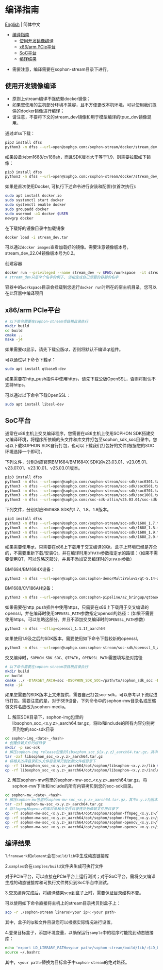 # 编译指南

[English](HowToMake_EN.md) | 简体中文

- [编译指南](#编译指南)
  - [使用开发镜像编译](#使用开发镜像编译)
  - [x86/arm PCIe平台](#x86arm-pcie平台)
  - [SoC平台](#soc平台)
  - [编译结果](#编译结果)

* 需要注意，编译需要在sophon-stream目录下进行。

## 使用开发镜像编译

* 原则上stream编译不强依赖docker镜像；
* 如果您使用的主机部分环境不兼容，且不方便更改本机环境，可以使用我们提供的docker镜像进行编译；
* 请注意，不要将下文的stream_dev镜像和用于模型编译的tpuc_dev镜像混用。

通过dfss下载：
```bash
pip3 install dfss
python3 -m dfss --url=open@sophgo.com:/sophon-stream/docker/stream_dev.tar
```

如果设备为bm1688/cv186ah，而且SDK版本大于等于1.9，则需要拉取如下镜像：
```bash
pip3 install dfss
python3 -m dfss --url=open@sophgo.com:/sophon-stream/docker/stream_dev_22.04.tar
```

如果是首次使用Docker, 可执行下述命令进行安装和配置(仅首次执行):
```bash
sudo apt install docker.io
sudo systemctl start docker
sudo systemctl enable docker
sudo groupadd docker
sudo usermod -aG docker $USER
newgrp docker
```

在下载好的镜像目录中加载镜像
```bash
docker load -i stream_dev.tar
```
可以通过`docker images`查看加载好的镜像。需要注意镜像版本号，stream_dev_22.04镜像版本号为0.2。

创建容器
```bash
docker run --privileged --name stream_dev -v $PWD:/workspace  -it stream_dev:latest
# stream_dev只是举个名字的例子, 请指定成自己想要的容器的名字
```
容器中的`workspace`目录会挂载到您运行`docker run`时所在的宿主机目录，您可以在此容器中编译项目


## x86/arm PCIe平台
```bash
# 以下命令需要在sophon-stream项目根目录执行
mkdir build
cd build
cmake ..
make -j4
```
如果需要qt显示，请先下载公版qt，否则将默认不编译qt组件。

可以通过以下命令下载qt：
```bash
sudo apt install qtbase5-dev
```

如果需要在http_push插件中使用https，请先下载公版OpenSSL，否则将默认不支持https。

可以通过以下命令下载OpenSSL：
```bash
sudo apt install libssl-dev
```


## SoC平台
通常在x86主机上交叉编译程序，您需要在x86主机上使用SOPHON SDK搭建交叉编译环境，将程序所依赖的头文件和库文件打包至sophon_sdk_soc目录中。您可以下载SOPHON SDK自行打包，也可以下载我们打包好的文件(根据您的SOC环境选择一个即可)。

下列文件，分别对应官网BM1684/BM1684X SDK的v23.03.01、v23.05.01、v23.07.01、v23.10.01、v25.03.01版本。
```bash
pip3 install dfss
python3 -m dfss --url=open@sophgo.com:/sophon-stream/soc-sdk/soc0301.tar.gz
python3 -m dfss --url=open@sophgo.com:/sophon-stream/soc-sdk/soc0501.tar.gz
python3 -m dfss --url=open@sophgo.com:/sophon-stream/soc-sdk/soc0701.tar.gz
python3 -m dfss --url=open@sophgo.com:/sophon-stream/soc-sdk/soc1001.tar.gz
python3 -m dfss --url=open@sophgo.com:/soc-sdk-allin/v25.03.01/soc-sdk-allin.tgz
```

下列文件，分别对应BM1688 SDK的1.7、1.8、1.9版本。
```bash
pip3 install dfss
python3 -m dfss --url=open@sophgo.com:/sophon-stream/soc-sdk/1688_1.7.tar.gz
python3 -m dfss --url=open@sophgo.com:/sophon-stream/soc-sdk/1688_1.8.tar.gz
python3 -m dfss --url=open@sophgo.com:/sophon-stream/soc-sdk/1688_1.9.tar.gz
python3 -m dfss --url=open@sophgo.com:/sophon-stream/soc-sdk/1688_2.0.tar.gz
```

如果需要使用qt，只需要在x86上下载用于交叉编译的Qt。盒子上环境已经是齐全的，不需要重新下载/安装Qt，并在编译时用`QTPATH`参数指定qt的路径：（如果不需要使用QT，可以忽略这部分，并且不添加交叉编译时的`QTPATH`参数）

BM1684/BM1684X设备：
```bash
python3 -m dfss --url=open@sophgo.com:sophon-demo/MultiYolov5/qt-5.14-amd64-aarch64-fl2000fb_v1.1.0.tar.xz
```

BM1688/CV186AH设备：
```bash
python3 -m dfss --url=open@sophgo.com:sophon-pipeline/a2_bringup/qtbase.zip
```

如果需要在http_push插件中使用https，只需要在x86上下载用于交叉编译的openssl，并在编译时使用`OPENSSL_PATH`参数指定openssl的路径：（如果不需要使用https，可以忽略这部分，并且不添加交叉编译时的`OPENSSL_PATH`参数）
```bash
python3 -m dfss --dflag=openssl_1.1.1f_aarch64
```

如果使用1.9及之后的SDK版本，需要使用如下命令下载较新的openssl。
```bash
python3 -m dfss --url=open@sophgo.com:sophon-stream/soc-sdk/openssl_3_aarch64.tar.gz
```

交叉编译时，`SOPHON_SDK_SOC`、`QTPATH`，`OPENSSL_PATH`需要填写绝对路径

```bash
# 以下命令需要在sophon-stream项目根目录执行
mkdir build
cd build
cmake ../ -DTARGET_ARCH=soc -DSOPHON_SDK_SOC=/path/to/sophon_sdk_soc -DQTPATH=/path/to/qt -DOPENSSL_PATH=/path/to/openssl
make -j4
```

如果您需要的SDK版本上文未提供，需要自己打包soc-sdk，可以参考以下流程进行打包。需要注意的是，对于SE9设备，下列命令中的sophon-mw目录名或压缩包文件名应改为sophon-media。

 1. 解压SDK目录下，sophon-img包里的libsophon_soc_<x.y.z>_aarch64.tar.gz，将lib和include的所有内容分别拷贝到您的soc-sdk目录
 ```bash
 cd sophon-img_<date>_<hash>
# 创建依赖文件的根目录
mkdir -p soc-sdk
# 解压sophon-img release包里的libsophon_soc_${x.y.z}_aarch64.tar.gz，其中x.y.z为版本号
tar -zxf libsophon_soc_<x.y.z>_aarch64.tar.gz
# 将相关的库目录和头文件目录拷贝到依赖文件根目录下
cp -rf libsophon_soc_<x.y.z>_aarch64/opt/sophon/libsophon-<x.y.z>/lib ${soc-sdk}
cp -rf libsophon_soc_<x.y.z>_aarch64/opt/sophon/libsophon-<x.y.z>/include ${soc-sdk}
 ```
 2. 解压sophon-mw包里的sophon-mw-soc_<x.y.z>_aarch64.tar.gz，将sophon-mw下lib和include的所有内容拷贝到您的soc-sdk目录。
 ```bash
 cd sophon-mw_<date>_<hash>
# 解压sophon-mw包里的sophon-mw-soc_<x.y.z>_aarch64.tar.gz，其中x.y.z为版本号
tar -zxf sophon-mw-soc_<x.y.z>_aarch64.tar.gz
# 将ffmpeg和opencv的库目录和头文件目录拷贝到依赖文件根目录下
cp -rf sophon-mw-soc_<x.y.z>_aarch64/opt/sophon/sophon-ffmpeg_<x.y.z>/lib ${soc-sdk}
cp -rf sophon-mw-soc_<x.y.z>_aarch64/opt/sophon/sophon-ffmpeg_<x.y.z>/include ${soc-sdk}
cp -rf sophon-mw-soc_<x.y.z>_aarch64/opt/sophon/sophon-opencv_<x.y.z>/lib ${soc-sdk}
cp -rf sophon-mw-soc_<x.y.z>_aarch64/opt/sophon/sophon-opencv_<x.y.z>/include ${soc-sdk}
 ```

## 编译结果
1.`framework`和`element`会在`build/lib`中生成动态链接库

2.`samples`会在`samples/build`文件夹生成可执行文件

对于PCIe平台，可以直接在PCIe平台上运行测试；对于SoC平台，需将交叉编译生成的动态链接库和可执行文件拷贝到SoC平台中测试。

3.交叉编译完成后，将编译结果scp到盒子上时，需要保证目录结构不变。

可以使用如下命令直接将主机上的stream目录拷贝到盒子上：

```bash
scp -r ./sophon-stream linaro@<your ip>:<your path>
```

其中，盒子的ip和文件目录您可以根据实际情况进行设置。

4.登录目标盒子，添加环境变量，以确保运行`sample`中的程序时能找到动态链接库：
```bash
echo 'export LD_LIBRARY_PATH=<your path>/sophon-stream/build/lib/:$LD_LIBRARY_PATH' >> ~/.bashrc
source ~/.bashrc
```

其中，`<your path>`替换为目标盒子中`sophon-stream`的绝对路径。
